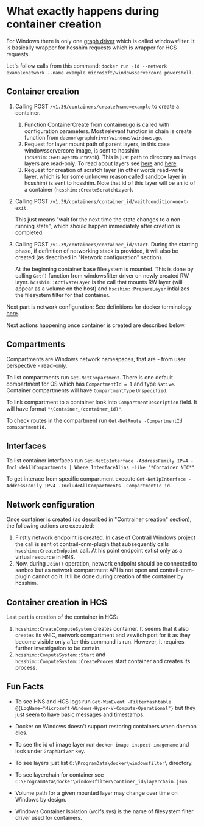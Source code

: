 
# What exactly happens during container creation

For Windows there is only one [graph driver](https://blog.mobyproject.org/where-are-containerds-graph-drivers-145fc9b7255) which is called windowsfilter. It is basically wrapper for hcsshim requests which is wrapper for HCS requests.

Let's follow calls from this command:
`docker run -id --network examplenetwork --name example microsoft/windowsservercore powershell`.

## Container creation

1. Calling POST `/v1.39/containers/create?name=example` to create a container.

    1. Function ContainerCreate from container.go is called with configuration parameters. Most relevant function in chain is create function from `daemon\graphdriver\windows\windows.go`.
    1. Request for layer mount path of parent layers, in this case windowsservercore image, is sent to hcsshim (`hcsshim::GetLayerMountPath`). This is just path to directory as image layers are read-only. To read about layers see [here](https://docs.docker.com/storage/storagedriver/) and [here](https://medium.com/@jessgreb01/digging-into-docker-layers-c22f948ed612).
    1. Request for creation of scratch layer (in other words read-write layer, which is for some unknown reason called sandbox layer in hcsshim) is sent to hcsshim. Note that id of this layer will be an id of a container (`hcsshim::CreateScratchLayer`).

1. Calling POST `/v1.39/containers/container_id/wait?condition=next-exit`.

    This just means "wait for the next time the state changes to a non-running state", which should happen immediately after creation is completed.

1. Calling POST `/v1.39/containers/container_id/start`.
    During the starting phase, if definition of networking stack is provided, it will also be created (as described in "Network configuration" section).

    At the beginning container base filesystem is mounted. This is done by calling `Get()` function from windowsfilter driver on newly created RW layer. `hcsshim::ActivateLayer` is the call that mounts RW layer (wiil appear as a volume on the host) and `hscshim::PrepareLayer` intializes the filesystem filter for that container.

Next part is network configuration:
See definitions for docker terminology [here](https://github.com/docker/libnetwork/blob/master/docs/design.md).

Next actions happening once container is created are described below.

## Compartments

Compartments are Windows network namespaces, that are - from user perspective - read-only.

To list compartments run `Get-NetCompartment`. There is one default compartment for OS which has `CompartmentId = 1` and type `Native`. Container compartments will have `CompartmentType` `Unspecified`.

To link compartment to a container look into `CompartmentDescription` field. It will have format `"\Container_(container_id)"`.

To check routes in the compartment run `Get-NetRoute -CompartmentId comapartmentId`.

## Interfaces

To list container interfaces run `Get-NetIpInterface -AddressFamily IPv4 -IncludeAllCompartments | Where InterfaceAlias -Like "*Container NIC*"`.

To get interace from specific compartment execute `Get-NetIpInterface -AddressFamily IPv4 -IncludeAllCompartments -CompartmentId id`.

## Network configuration

Once container is created (as described in "Contrainer creation" section), the following actions are executed:

1. Firstly network endpoint is created. In case of Contrail Windows project the call is sent ot contrail-cnm-plugin that subsequently calls `hscshim::CreateEndpoint` call. At his point endpoint extist only as a virtual resource in HNS.
2. Now, during `Join()` operation, network endpoint should be connected to sanbox but as network compartment API is not open and contrail-cnm-plugin cannot do it. It'll be done during creation of the container by hcsshim.

## Container creation in HCS

Last part is creation of the container in HCS:

1. `hcsshim::CreateComputeSystem` creates container. It seems that it also creates its vNIC, network compartment and vswitch port for it as they become visible only after this command is run. However, it requires further investigation to be certain.
1. `hcsshim::ComputeSystem::Start` and `hcsshim::ComputeSystem::CreateProces` start container and creates its process.

## Fun Facts

* To see HNS and HCS logs run `Get-WinEvent -Filterhashtable @{LogName="Microsoft-Windows-Hyper-V-Compute-Operational"}` but they just seem to have basic messages and timestamps.

* Docker on Windows doesn't support restoring containers when daemon dies.

* To see the id of image layer run `docker image inspect imagename` and look under `GraphDriver` key.

* To see layers just list `C:\ProgramData\docker\windowsfilter\` directory.

* To see layerchain for container see `C:\ProgramData\docker\windowsfilter\continer_id\layerchain.json`.

* Volume path for a given mounted layer may change over time on Windows by design.

* Windows Container Isolation (wcifs.sys) is the name of filesystem filter driver used for containers.
